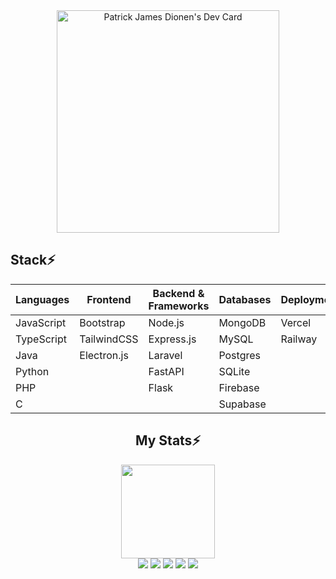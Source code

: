 
<div align="center"><a href="https://app.daily.dev/patrickjamesdionen"><img src="https://api.daily.dev/devcards/v2/F2ivuAoInnVleFiy2miwc.png?type=default&r=81c" width="356" alt="Patrick James Dionen's Dev Card" /></a></div>

<div alignt=center>
  <h2>Stack⚡</h2>

| **Languages**       | **Frontend**           | **Backend & Frameworks** | **Databases**      | **Deployment**       | **Design & Prototyping** |
|---------------------|------------------------|---------------------------|-------------------|-----------------------|--------------------------|
| JavaScript          | Bootstrap              | Node.js                   | MongoDB            | Vercel                | Framer                   |
| TypeScript          | TailwindCSS            | Express.js                | MySQL              | Railway               | Figma                    |
| Java                | Electron.js            | Laravel                   | Postgres           |                       | Canva                    |
| Python              |                        | FastAPI                   | SQLite             |                       |                          |
| PHP                 |                        | Flask                     | Firebase           |                       |                          |
| C                   |                        |                           | Supabase           |                       |                          |

</div>

<div align=center> 
  <h2>My Stats⚡</h2>
  <img height=150px src="https://streak-stats.demolab.com?user=ImTrikk&theme=algolia"></br>
  <img src="https://github-profile-summary-cards.vercel.app/api/cards/profile-details?username=ImTrikk&theme=algolia">
  <img src="https://github-profile-summary-cards.vercel.app/api/cards/repos-per-language?username=ImTrikk&theme=algolia">
  <img src="https://github-profile-summary-cards.vercel.app/api/cards/most-commit-language?username=ImTrikk&theme=algolia">
  <img src="https://github-profile-summary-cards.vercel.app/api/cards/stats?username=ImTrikk&theme=algolia">
  <img src="https://github-profile-summary-cards.vercel.app/api/cards/productive-time?username=ImTrikk&theme=algolia">
</div>




